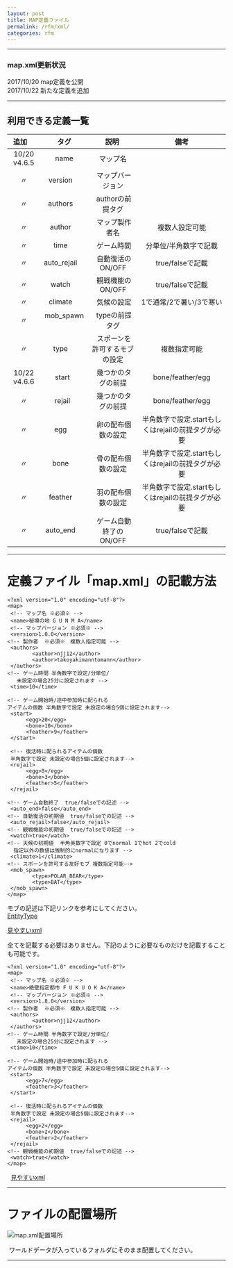 ```yaml
---
layout: post
title: MAP定義ファイル
permalink: /rfm/xml/
categories: rfm
---
```

  
------------------  
### map.xml更新状況  
2017/10/20 map定義を公開  
2017/10/22 新たな定義を追加  
  
-------------------  
   
## 利用できる定義一覧  
  
| 追加      | タグ | 説明  | 備考 |
| :-----------: |:-------------:| :-----:|:----: |
| 10/20 v4.6.5 | name | マップ名 | |
| 〃 | version      |  マップバージョン ||
| 〃 | authors      |  authorの前提タグ ||
| 〃 | author      |  マップ製作者名 |複数人設定可能|
| 〃 | time      |  ゲーム時間 |分単位/半角数字で記載|
| 〃 | auto_rejail      |  自動復活のON/OFF |true/falseで記載|
| 〃 | watch      |  観戦機能のON/OFF |true/falseで記載|
| 〃 | climate      |  気候の設定 |1で通常/2で暑い/3で寒い|
| 〃 | mob_spawn      |  typeの前提タグ ||
| 〃 | type      |  スポーンを許可するモブの設定 |複数指定可能|
| 10/22 v4.6.6 | start   |  幾つかのタグの前提 |bone/feather/egg|
| 〃 | rejail   |  幾つかのタグの前提 |bone/feather/egg|
| 〃 | egg      |  卵の配布個数の設定 |半角数字で設定.startもしくはrejailの前提タグが必要|
| 〃 | bone      |  骨の配布個数の設定 |半角数字で設定.startもしくはrejailの前提タグが必要|
| 〃 | feather      |  羽の配布個数の設定 |半角数字で設定.startもしくはrejailの前提タグが必要|
| 〃 | auto_end      |  ゲーム自動終了のON/OFF |true/falseで記載|

  
-----------------------------
  
# 定義ファイル「map.xml」の記載方法
```
<?xml version="1.0" encoding="utf-8"?>
<map>
 <!-- マップ名 ※必須※ -->
 <name>秘境の地 G U N M A</name>
 <!-- マップバージョン ※必須※ -->
 <version>1.0.0</version>
<!-- 製作者  ※必須※　複数人指定可能 -->
 <authors>
        <author>njj12</author>
        <author>takoyakimanntomann</author>
 </authors>
<!-- ゲーム時間 半角数字で設定/分単位/
   未設定の場合25分に設定されます -->
 <time>10</time>
 
<!-- ゲーム開始時/途中参加時に配られる
アイテムの個数 半角数字で設定 未設定の場合5個に設定されます-->
 <start>
      <egg>20</egg>
      <bone>10</bone>
      <feather>9</feather>
 </start>
 
 <!-- 復活時に配られるアイテムの個数 
 半角数字で設定 未設定の場合5個に設定されます-->
 <rejail>
      <egg>8</egg>
      <bone>3</bone>
      <feather>5</feather>
 </rejail>
 
<!-- ゲーム自動終了  true/falseでの記述 -->
 <auto_end>false</auto_end>
<!-- 自動復活の初期値  true/falseでの記述 -->
 <auto_rejail>false</auto_rejail>
<!-- 観戦機能の初期値  true/falseでの記述 -->
 <watch>true</watch>
<!-- 天候の初期値  半角英数字で設定 0でnormal 1でhot 2でcold  
  指定以外の数値は強制的にnormalになります -->
 <climate>1</climate>
<!-- スポーンを許可する友好モブ 複数指定可能-->
 <mob_spawn>
        <type>POLAR_BEAR</type>
        <type>BAT</type>
 </mob_spawn>
</map>
```
  
モブの記述は下記リンクを参考にしてください。  
[EntityType](https://hub.spigotmc.org/javadocs/bukkit/org/bukkit/entity/EntityType.html "entity type")  
  
  [見やすいxml](http://web.njj12.net/map.xml "小さいの")
  
  
  
  
全てを記載する必要はありません。下記のように必要なものだけを記載することも可能です。  
```
<?xml version="1.0" encoding="utf-8"?>
<map>
 <!-- マップ名 ※必須※ -->
 <name>絶壁指定都市 F U K U O K A</name>
 <!-- マップバージョン ※必須※ -->
 <version>1.8.0</version>
<!-- 製作者  ※必須※　複数人指定可能 -->
 <authors>
        <author>njj12</author>
 </authors>
<!-- ゲーム時間 半角数字で設定/分単位/
   未設定の場合25分に設定されます -->
 <time>10</time>
 
<!-- ゲーム開始時/途中参加時に配られる
アイテムの個数 半角数字で設定 未設定の場合5個に設定されます-->
 <start>
      <egg>7</egg>
      <feather>3</feather>
 </start>
 
 <!-- 復活時に配られるアイテムの個数 
 半角数字で設定 未設定の場合5個に設定されます-->
 <rejail>
      <egg>2</egg>
      <bone>2</bone>
      <feather>2</feather>
 </rejail>
<!-- 観戦機能の初期値  true/falseでの記述 -->
 <watch>true</watch>
</map>
```
  
[見やすいxml](http://web.njj12.net/map2.xml "小さいの")  
  
-----------------------  
# ファイルの配置場所  

![map.xml配置場所](https://raw.githubusercontent.com/njj12/njj12.github.io/master/public/images/mapNoIchi.png "map.xml配置場所")
  
  ワールドデータが入っているフォルダにそのまま配置してください。
  
-----------------
